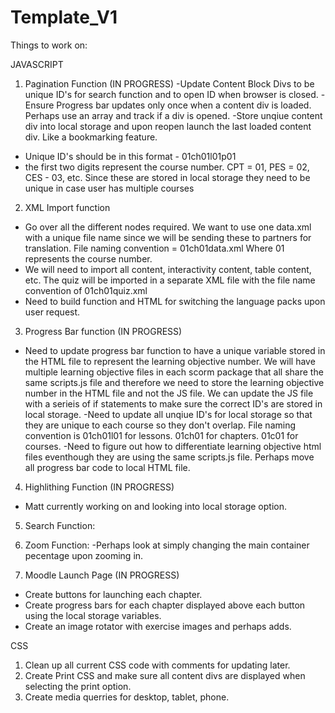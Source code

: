 # Template_V1

Things to work on:

JAVASCRIPT
1. Pagination Function (IN PROGRESS)
-Update Content Block Divs to be unique ID's for search function and to open ID when browser is closed.
-Ensure Progress bar updates only once when a content div is loaded.  Perhaps use an array and track if a div is opened.
-Store unqiue content div into local storage and upon reopen launch the last loaded content div.  Like a bookmarking feature.
- Unique ID's should be in this format - 01ch01l01p01
- the first two digits represent the course number.  CPT = 01, PES = 02, CES - 03, etc.  Since these are stored in local storage they need to be unique in case user has multiple courses

2. XML Import function
- Go over all the different nodes required.  We want to use one data.xml with a unique file name since we will be sending these to partners for translation.  File naming convention = 01ch01data.xml  Where 01 represents the course number.
- We will need to import all content, interactivity content, table content, etc.  The quiz will be imported in a separate XML file with the file name convention of 01ch01quiz.xml
- Need to build function and HTML for switching the language packs upon user request.

3. Progress Bar function (IN PROGRESS)
- Need to update progress bar function to have a unique variable stored in the HTML file to represent the learning objective number.  We will have multiple learning objective files in each scorm package that all share the same scripts.js file and therefore we need to store the learning objective number in the HTML file and not the JS file.  We can update the JS file with a serieis of if statements to make sure the correct ID's are stored in local storage.
-Need to update all unqiue ID's for local storage so that they are unique to each course so they don't overlap.  File naming convention is 01ch01l01 for lessons. 01ch01 for chapters. 01c01 for courses.
-Need to figure out how to differentiate learning objective html files eventhough they are using the same scripts.js file.  Perhaps move all progress bar code to local HTML file.

4. Highlithing Function (IN PROGRESS)
- Matt currently working on and looking into local storage option.

5. Search Function:

6. Zoom Function:
-Perhaps look at simply changing the main container pecentage upon zooming in.

7. Moodle Launch Page (IN PROGRESS)
- Create buttons for launching each chapter.
- Create progress bars for each chapter displayed above each button using the local storage variables.
- Create an image rotator with exercise images and perhaps adds.

CSS
1. Clean up all current CSS code with comments for updating later.
2. Create Print CSS and make sure all content divs are displayed when selecting the print option.
3. Create media querries for desktop, tablet, phone.
